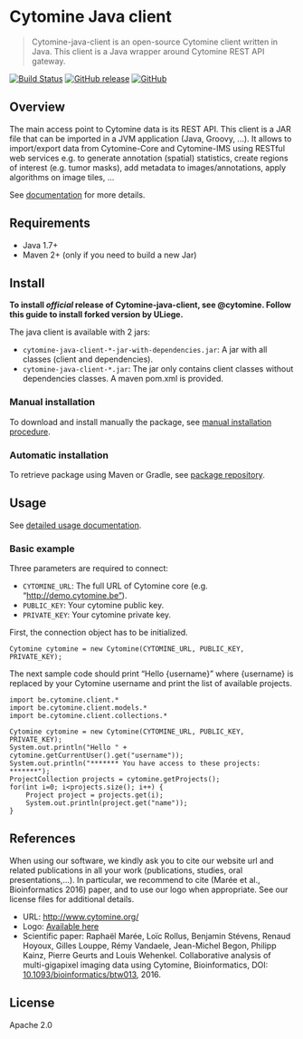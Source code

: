 # Cytomine Java client

> Cytomine-java-client is an open-source Cytomine client written in Java. This client is a Java wrapper around Cytomine REST API gateway.

[![Build Status](https://travis-ci.com/Cytomine-ULiege/Cytomine-java-client.svg?branch=master)](https://travis-ci.com/Cytomine-ULiege/Cytomine-java-client)
[![GitHub release](https://img.shields.io/github/release/Cytomine-ULiege/Cytomine-java-client.svg)](https://github.com/Cytomine-ULiege/Cytomine-java-client/releases)
[![GitHub](https://img.shields.io/github/license/Cytomine-ULiege/Cytomine-java-client.svg)](https://github.com/Cytomine-ULiege/Cytomine-java-client/blob/master/LICENSE)

## Overview

The main access point to Cytomine data is its REST API. This client is a JAR file that can be imported in a JVM application (Java, Groovy, ...). It allows to import/export data from Cytomine-Core and Cytomine-IMS using RESTful web services e.g. to generate annotation (spatial) statistics, create regions of interest (e.g. tumor masks), add metadata to images/annotations, apply algorithms on image tiles, ...

See [documentation](http://doc.cytomine.be/display/ALGODOC/%5BDOC%5D+Data+access) for more details.

## Requirements
* Java 1.7+
* Maven 2+ (only if you need to build a new Jar)

## Install

**To install *official* release of Cytomine-java-client, see @cytomine. Follow this guide to install forked version by ULiege.** 

The java client is available with 2 jars:
* `cytomine-java-client-*-jar-with-dependencies.jar`: A jar with all classes (client and dependencies).
* `cytomine-java-client-*.jar`: The jar only contains client classes without dependencies classes. A maven pom.xml is provided.

### Manual installation
To download and install manually the package, see [manual installation procedure](http://doc.cytomine.be/display/ALGODOC/How+to+install+the+Cytomine+Java+Client).

### Automatic installation
To retrieve package using Maven or Gradle, see [package repository](https://packagecloud.io/cytomine-uliege/Cytomine-java-client).


## Usage

See [detailed usage documentation](http://doc.cytomine.be/display/DEVDOC/Part+5%3A+Cytomine+Java+Client).

### Basic example
Three parameters are required to connect:
* `CYTOMINE_URL`: The full URL of Cytomine core (e.g. “http://demo.cytomine.be”).
* `PUBLIC_KEY`: Your cytomine public key.
* `PRIVATE_KEY`: Your cytomine private key. 

First, the connection object has to be initialized.   
    
    Cytomine cytomine = new Cytomine(CYTOMINE_URL, PUBLIC_KEY, PRIVATE_KEY);

The next sample code should print “Hello {username}” where {username} is replaced by your Cytomine username and print the list of available projects.

    import be.cytomine.client.*
    import be.cytomine.client.models.*
    import be.cytomine.client.collections.*
  
    Cytomine cytomine = new Cytomine(CYTOMINE_URL, PUBLIC_KEY, PRIVATE_KEY);
    System.out.println("Hello " + cytomine.getCurrentUser().get("username"));
    System.out.println("******* You have access to these projects: *******");
    ProjectCollection projects = cytomine.getProjects();
    for(int i=0; i<projects.size(); i++) {
        Project project = projects.get(i);
        System.out.println(project.get("name"));
    }

## References
When using our software, we kindly ask you to cite our website url and related publications in all your work (publications, studies, oral presentations,...). In particular, we recommend to cite (Marée et al., Bioinformatics 2016) paper, and to use our logo when appropriate. See our license files for additional details.

- URL: http://www.cytomine.org/
- Logo: [Available here](https://cytomine.coop/sites/cytomine.coop/files/inline-images/logo-300-org.png)
- Scientific paper: Raphaël Marée, Loïc Rollus, Benjamin Stévens, Renaud Hoyoux, Gilles Louppe, Rémy Vandaele, Jean-Michel Begon, Philipp Kainz, Pierre Geurts and Louis Wehenkel. Collaborative analysis of multi-gigapixel imaging data using Cytomine, Bioinformatics, DOI: [10.1093/bioinformatics/btw013](http://dx.doi.org/10.1093/bioinformatics/btw013), 2016. 

## License

Apache 2.0